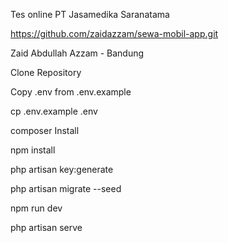 Tes online PT Jasamedika Saranatama

https://github.com/zaidazzam/sewa-mobil-app.git

Zaid Abdullah Azzam - Bandung

Clone Repository

Copy .env from .env.example

cp .env.example .env

composer Install

npm install

php artisan key:generate

php artisan migrate --seed

npm run dev 

php artisan serve
